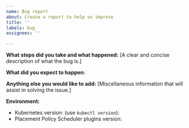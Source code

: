 ```yaml
---
name: Bug report
about: Create a report to help us improve
title: ''
labels: bug
assignees: ''

---
```


**What steps did you take and what happened:**
[A clear and concise description of what the bug is.]


**What did you expect to happen:**


**Anything else you would like to add:**
[Miscellaneous information that will assist in solving the issue.]


**Environment:**

- Kubernetes version: (use `kubectl version`):
- Placement Policy Scheduler plugins version:
